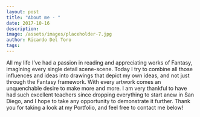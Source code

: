 ```yaml
---
layout: post
title: "About me - "
date: 2017-10-16
description: 
image: /assets/images/placeholder-7.jpg
author: Ricardo Del Toro
tags: 
---
```

All my life I’ve had a passion in reading and appreciating works of Fantasy, imagining every single detail scene-scene.   Today I try to combine all those influences and ideas into drawings that depict my own ideas, and not just through the Fantasy framework. With every artwork comes an unquenchable desire to make more and more. I am very thankful to have had such excellent teachers since dropping everything to start anew in San Diego, and I hope to take any opportunity to demonstrate it further. Thank you for taking a look at my Portfolio, and feel free to contact me below!